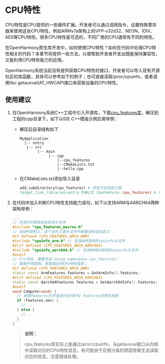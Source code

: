 # CPU特性


CPU特性是CPU提供的一些硬件扩展。开发者可以通过调用指令，设置特殊寄存器来使用这些CPU特性，例如ARMv7a架构上的VFP-v32d32、NEON、IDIV、AES等CPU特性。很多CPU特性是可选的，不同厂商的CPU通常有不同的特性。


在OpenHarmony原生库开发中，如何使用CPU特性？如何在代码中处理CPU特性相关的代码？本章节将提供一些方法，以便帮助开发者开发出既能保持兼容性，又能利用CPU特有能力的应用。


OpenHarmony系统当前没有提供获取CPU特性的接口，开发者可以导入现有开源社区的库函数，具体可以参考如下的例子；也可直接读取/proc/cpuinfo，或者调用libc getauxval(AT_HWCAP)接口来获取设备的CPU特性。


## 使用建议

1. 在OpenHarmony系统C++工程中引入开源库，下载[cpu_features库](https://github.com/google/cpu_features)，解压到工程的cpp目录下。如下以IDE C++模版示例应用举例：
   - 解压后目录结构如下
      ```
      MyApplication
        |-- entry
         |-- src
              |-- main
                   |-- cpp
                       |--cpu_features
                       |--CMakeLists.txt
                       |--hello.cpp
      ```
   - 在CMakeLists.txt添加导入目录
      ```makefile
      add_subdirectory(cpu_features) # 添加子目录到工程
      target_link_libraries(entry PUBLIC CpuFeature::cpu_features) # 添加需要链接依赖的库文件
      ```

2. 在代码中加入判断CPU特性支持能力语句，如下以支持ARM与AARCH64两种架构举例：
   ```c++
   ...
   // 包含CPU架构目标检测头文件
   #include "cpu_features_macros.h"
   // 在ARM架构上，这个宏在上面头文件中根据目标自动定义
   #if defined (CPU_FEATURES_ARCH_ARM)
   #include "cpuinfo_arm.h" // 包含ARM架构的cpuinfo头文件
   #elif defined (CPU_FEATURES_ARCH_AARCH64)
   #include "cpuinfo_aarch64.h" // 包含ARM64架构的cpuinfo头文件 
   #endif
   // C++代码, 需要添加`using namespace cpu_features;`
   // 根据不同架构，获取相应的CPU特性信息；
   #if defined (CPU_FEATURES_ARCH_ARM)
   static const ArmFeatures features = GetArmInfo().features;
   #elif defined (CPU_FEATURES_ARCH_AARCH64)
   static const Aarch64Features features = GetAarch64Info().features;
   #endif
   void Compute(void) {
     // 根据features的字段进行支持CPU features的特性判断
     if (features.aes) {
       // ...
     } else {
       // ...
     }
   }
   ```

   > **说明：**
   > 
   > cpu_features库实际上是通过/proc/cpuinfo，与getauxval接口从内核中读取对应的CPU特性信息，有可能由于应用沙盒的原因导致无法读取对应的信息，注意错误处理。
